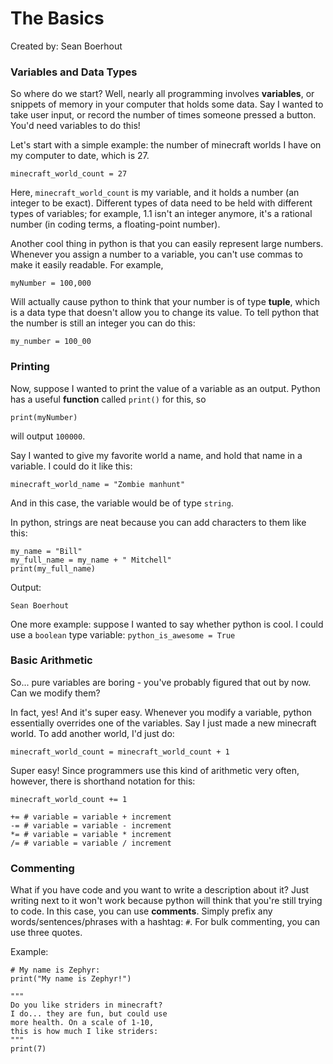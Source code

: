 # The Basics
Created by: Sean Boerhout

### Variables and Data Types

So where do we start? Well, nearly all programming involves __variables__, or snippets of 
memory in your computer that holds some data. Say I wanted to take user input, or record the 
number of times someone pressed a button. You'd need variables to do this!

Let's start with a simple example: the number of minecraft worlds I have on my computer to date, which is 27.
```
minecraft_world_count = 27
```
Here, ```minecraft_world_count``` is my variable, and it holds a number (an integer to be exact). Different types of 
data need to be held with different types of variables; for example, 1.1 isn't an integer anymore, it's a rational 
number (in coding terms, a floating-point number). 

Another cool thing in python is that you can easily represent large numbers. Whenever you assign a number to a variable,
you can't use commas to make it easily readable. For example, 

```
myNumber = 100,000
```

Will actually cause python to think that your number is of type __tuple__, which is a data type that doesn't allow
you to change its value. To tell python that the number is still an integer you can do this:

```
my_number = 100_00
```

### Printing

Now, suppose I wanted to print the value of a variable as an output. Python has a useful __function__ called ```print()``` for
this, so 

```print(myNumber)```

will output ```100000```.

Say I wanted to give my favorite world a name, and hold that name in a variable. I could do it like this:
```
minecraft_world_name = "Zombie manhunt"
```
And in this case, the variable would be of type ```string```. 

In python, strings are neat because you can add characters to them like this:

```
my_name = "Bill"
my_full_name = my_name + " Mitchell"
print(my_full_name)
```
Output:
```
Sean Boerhout
```

One more example: suppose I wanted to say whether python is cool. I could use a ```boolean``` type variable:
```python_is_awesome = True```

### Basic Arithmetic

So... pure variables are boring - you've probably figured that out by now. Can we modify them?

In fact, yes! And it's super easy. Whenever you modify a variable, python essentially overrides one of the variables. 
Say I just made a new minecraft world. To add another world, I'd just do:

```minecraft_world_count = minecraft_world_count + 1```

Super easy! Since programmers use this kind of arithmetic very often, however, there is shorthand notation for this:

```minecraft_world_count += 1```

```
+= # variable = variable + increment
-= # variable = variable - increment
*= # variable = variable * increment
/= # variable = variable / increment
```

### Commenting

What if you have code and you want to write a description about it? Just writing next to it won't work because python
will think that you're still trying to code. In this case, you can use __comments__. Simply prefix any words/sentences/phrases
with a hashtag: ```#```. For bulk commenting, you can use three quotes.

Example:
``` 
# My name is Zephyr:
print("My name is Zephyr!")

"""
Do you like striders in minecraft?
I do... they are fun, but could use
more health. On a scale of 1-10, 
this is how much I like striders:
"""
print(7)
```